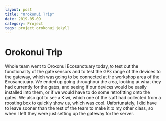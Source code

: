 ```yaml
---
layout: post
title: "Orokonui Trip"
date: 2019-05-09
category: Project
tags: project orokonui jekyll
---
```


# Orokonui Trip

Whole team went to Orokonui Ecosanctuary today, to test out the functionality of the gate sensors and to test the GPS range of the devices to the gateway, which was going to be connected
at the workshop area of the Ecosanctuary. We ended up going throughout the area, looking at what they had currently for the gates, and seeing if our devices would be easily installed into them,
or if we would have to do some retrofitting onto the gates. We also got to see a Kiwi, which one of the staff had collected from a roosting box to quickly show us, which was cool.
Unfortunately, I did have to leave sooner than the rest of the team to make it to my other class, so when I left they were just setting up the gateway for the server.
